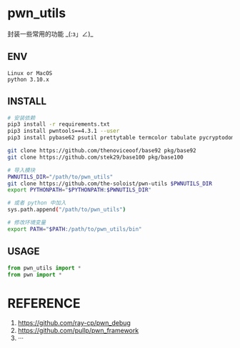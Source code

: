 # pwn_utils

封装一些常用的功能 \_(:з」∠)\_

## ENV

```
Linux or MacOS
python 3.10.x
```

## INSTALL

```sh
# 安装依赖
pip3 install -r requirements.txt
pip3 install pwntools==4.3.1 --user
pip3 install pybase62 psutil prettytable termcolor tabulate pycryptodome websocket-client

git clone https://github.com/thenoviceoof/base92 pkg/base92
git clone https://github.com/stek29/base100 pkg/base100

# 导入模块
PWNUTILS_DIR="/path/to/pwn_utils"
git clone https://github.com/the-soloist/pwn-utils $PWNUTILS_DIR
export PYTHONPATH="$PYTHONPATH:$PWNUTILS_DIR"

# 或者 python 中加入
sys.path.append("/path/to/pwn_utils")

# 修改环境变量
export PATH="$PATH:/path/to/pwn_utils/bin"
```

## USAGE

```python
from pwn_utils import *
from pwn import *
```

# REFERENCE

1. https://github.com/ray-cp/pwn_debug
2. https://github.com/pullp/pwn_framework
3. ···
